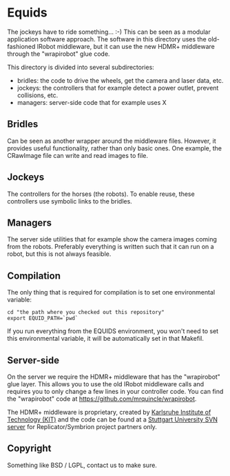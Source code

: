 # Equids

The jockeys have to ride something... :-) This can be seen as a modular application software approach. The software in this directory uses the old-fashioned IRobot middleware, but it can use the new HDMR+ middleware through the "wrapirobot" glue code.

This directory is divided into several subdirectories:

- bridles: the code to drive the wheels, get the camera and laser data, etc.
- jockeys: the controllers that for example detect a power outlet, prevent collisions, etc.
- managers: server-side code that for example uses X

## Bridles

Can be seen as another wrapper around the middleware files. However, it provides useful functionality, rather than only basic ones. One example, the CRawImage file can write and read images to file.

## Jockeys

The controllers for the horses (the robots). To enable reuse, these controllers use symbolic links to the bridles.

## Managers

The server side utilities that for example show the camera images coming from the robots. Preferably everything is written such that it can run on a robot, but this is not always feasible.

## Compilation 

The only thing that is required for compilation is to set one environmental variable:

    cd "the path where you checked out this repository"
    export EQUID_PATH=`pwd`

If you run everything from the EQUIDS environment, you won't need to set this environmental variable, it will be automatically set in that Makefil.

## Server-side

On the server we require the HDMR+ middleware that has the "wrapirobot" glue layer. This allows you to use the old IRobot middleware calls and requires you to only change a few lines in your controller code. You can find the "wrapirobot" code at https://github.com/mrquincle/wrapirobot.

The HDMR+ middleware is proprietary, created by [Karlsruhe Institute of Technology (KIT)](http://www.kit.edu/english/) and the code can be found at a [Stuttgart University SVN server](http://ipvs.informatik.uni-stuttgart.de/software/repos/software/HDMR-Plus) for Replicator/Symbrion project partners only.

## Copyright

Something like BSD / LGPL, contact us to make sure.
